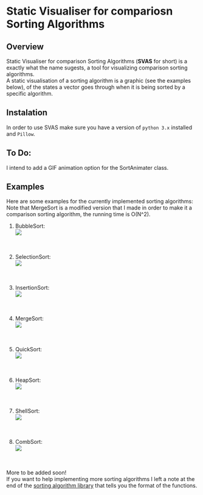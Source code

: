 # Static Visualiser for compariosn Sorting Algorithms

## Overview
Static Visualiser for comparison Sorting Algorithms (**SVAS** for short) is a exactly what the name sugests, a tool for visualizing comparison sorting algorithms.  <br>
A static visualisation of a sorting algorithm is a graphic (see the examples below), of the states a vector goes through when it is being sorted by a specific algorithm.

## Instalation
In order to use SVAS make sure you have a version of `python 3.x` installed and `Pillow`.

## To Do:
I intend to add a GIF animation option for the SortAnimater class.

## Examples
Here are some examples for the currently implemented sorting algorithms: <br>
Note that MergeSort is a modified version that I made in order to make it a comparison sorting algorithm, the running time is O(N^2).

1. BubbleSort: <br>
![](examples/BubbleSort.png=150x)
<br>

2. SelectionSort: <br>
![](examples/SelectionSort.png=150x)
<br>

3. InsertionSort: <br>
![](examples/InsertionSort.png=150x)
<br>

4. MergeSort: <br>
![](examples/MergeSort.png=150x)
<br>

5. QuickSort: <br>
![](examples/QuickSort.png=150x)
<br>

6. HeapSort: <br>
![](examples/HeapSort.png=150x)
<br>

7. ShellSort: <br>
![](examples/ShellSort.png=150x)
<br>

8. CombSort: <br>
![](examples/CombSort.png=150x)
<br>

More to be added soon! <br>
If you want to help implementing more sorting algorithms I left a note at the end of the [sorting algorithm library](sorting_algorithms.py) that tells you the format of the functions.
